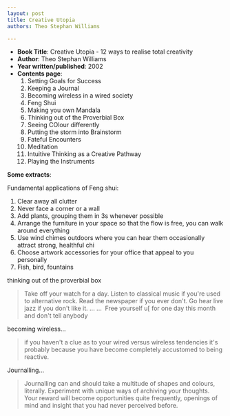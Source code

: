 ```yaml
---
layout: post
title: Creative Utopia
authors: Theo Stephan Williams

---
```


- **Book Title**: Creative Utopia - 12 ways to realise total creativity
- **Author**: Theo Stephan Williams
- **Year written/published**: 2002
- **Contents page**:
  1. Setting Goals for Success
  2. Keeping a Journal
  3. Becoming wireless in a wired society
  4. Feng Shui
  5. Making you own Mandala
  6. Thinking out of the Proverbial Box
  7. Seeing COlour differently
  8. Putting the storm into Brainstorm
  9. Fateful Encounters
  10. Meditation
  11. Intuitive Thinking as a Creative Pathway
  12. Playing the Instruments

**Some extracts**:

Fundamental applications of Feng shui:

1. Clear away all clutter
2. Never face a corner or a wall
3. Add plants, grouping them in 3s whenever possible
4. Arrange the furniture in your space so that the flow is free, you can walk around everything
5. Use wind chimes outdoors where you can hear them occasionally attract strong, healthful chi
6. Choose artwork accessories for your office that appeal to you personally
7. Fish, bird, fountains

thinking out of the proverbial box

> Take off your watch for a day. Listen to classical music if you're used to alternative rock. Read the newspaper if you ever don't. Go hear live jazz if you don't like it. ... ...  Free yourself u[ for one day this month and don't tell anybody

becoming wireless...

> if you haven't a clue as to your wired versus wireless tendencies it's probably because you have become completely accustomed to being reactive.

Journalling...

> Journalling can and should take a multitude of shapes and colours, literally. Experiment with unique ways of archiving your thoughts. Your reward will become opportunities quite frequently, openings of mind and insight that you had never perceived before. 
